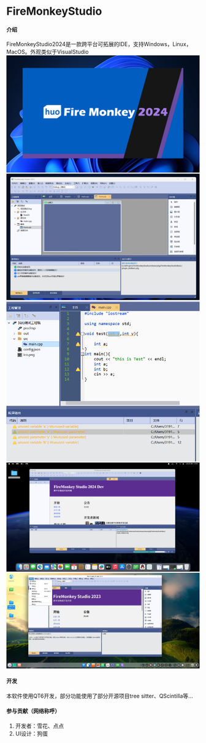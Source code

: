 # FireMonkeyStudio

#### 介绍
FireMonkeyStudio2024是一款跨平台可拓展的IDE，支持Windows，Linux，MacOS。外观类似于VisualStudio
![起始页](1710425898909.png)
![UI编辑器](1710425898924.jpg)
![错误感知](1710425898892.png)
![MacOS的效果](1710425898900.png)
![UOS下的效果](1710426019044.jpg)


#### 开发
本软件使用QT6开发，部分功能使用了部分开源项目tree sitter、QScintilla等...


#### 参与贡献（网络称呼）

1. 开发者：雪花、点点
2. UI设计：狗蛋

